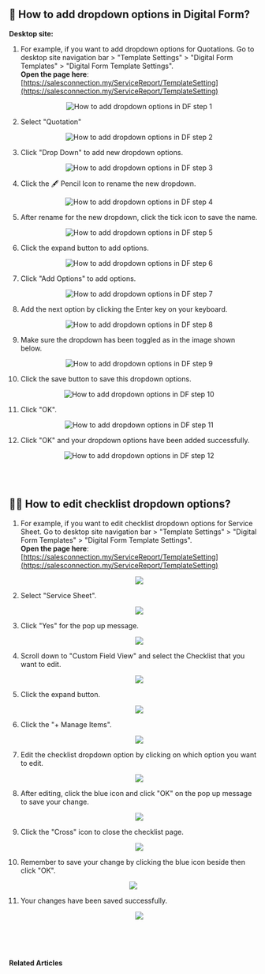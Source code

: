 ## 🔽 How to add dropdown options in Digital Form?

**Desktop site:**<br>

1. For example, if you want to add dropdown options for Quotations. Go to desktop site navigation bar > "Template Settings" > "Digital Form Templates" > "Digital Form Template Settings".<br>
   **Open the page here**: [https://salesconnection.my/ServiceReport/TemplateSetting](https://salesconnection.my/ServiceReport/TemplateSetting)<br>

   <p align="center">
     <img src="img/How_to_add_dropdown_options_in_DF_step_1.png" alt="How to add dropdown options in DF step 1">
   </p>

2. Select "Quotation"

   <p align="center">
      <img src="img/How_to_add_dropdown_options_in_DF_step_2.png" alt="How to add dropdown options in DF step 2">
   </p>

3. Click "Drop Down" to add new dropdown options.<br>

   <p align="center">
     <img src="img/How_to_add_dropdown_options_in_DF_step_3.png" alt="How to add dropdown options in DF step 3">
   </p>
   
4. Click the 🖋️ Pencil Icon to rename the new dropdown.<br>

   <p align="center">
     <img src="img/How_to_add_dropdown_options_in_DF_step_4.png" alt="How to add dropdown options in DF step 4">
   </p>
  
5. After rename for the new dropdown, click the tick icon to save the name.<br>

   <p align="center">
      <img src="img/How_to_add_dropdown_options_in_DF_step_5.png" alt="How to add dropdown options in DF step 5">
   </p>
  
6. Click the expand button to add options.<br>

   <p align="center">
      <img src="img/How_to_add_dropdown_options_in_DF_step_6.png" alt="How to add dropdown options in DF step 6">
   </p>
  
7. Click "Add Options" to add options.<br>

   <p align="center">
     <img src="img/How_to_add_dropdown_options_in_DF_step_7.png" alt="How to add dropdown options in DF step 7"
   </p>
  
8. Add the next option by clicking the Enter key on your keyboard.<br>

   <p align="center">
     <img src="img/How_to_add_dropdown_options_in_DF_step_8.png" alt="How to add dropdown options in DF step 8">
   </p>
  
9. Make sure the dropdown has been toggled as in the image shown below.<br>

   <p align="center">
     <img src="img/How_to_add_dropdown_options_in_DF_step_9.png" alt="How to add dropdown options in DF step 9">
   </p>

10. Click the save button to save this dropdown options.<br>

    <p align="center">
     <img src="img/How_to_add_dropdown_options_in_DF_step_10.png" alt="How to add dropdown options in DF step 10">
    </p>

11. Click "OK".<br>

    <p align="center">
     <img src="img/How_to_add_dropdown_options_in_DF_step_11.png" alt="How to add dropdown options in DF step 11">
    </p>

12. Click "OK" and your dropdown options have been added successfully.<br>

    <p align="center">
     <img src="img/How_to_add_dropdown_options_in_DF_step_12.png" alt="How to add dropdown options in DF step 12">
    </p><br><br>

## ✍🏻 How to edit checklist dropdown options?

1. For example, if you want to edit checklist dropdown options for Service Sheet. Go to desktop site navigation bar > "Template Settings" > "Digital Form Templates" > "Digital Form Template Settings".<br>
   **Open the page here**: [https://salesconnection.my/ServiceReport/TemplateSetting](https://salesconnection.my/ServiceReport/TemplateSetting)<br>

   <p align="center">
    <img src="img/How_to_edit_checklist_dropdown_options_step_1.png">
   </p>

2. Select "Service Sheet".

   <p align="center">
    <img src="img/How_to_edit_checklist_dropdown_options_step_2.png">
   </p>
   
3. Click "Yes" for the pop up message.<br>

   <p align="center">
    <img src="img/How_to_edit_checklist_dropdown_options_step_2.png">
   </p>

4. Scroll down to "Custom Field View" and select the Checklist that you want to edit.<br>

   <p align="center">
    <img src="img/How_to_edit_checklist_dropdown_options_step_3.png">
   </p>

5. Click the expand button.<br>

   <p align="center">
    <img src="img/How_to_edit_checklist_dropdown_options_step_4.png">
   </p>

6. Click the "+ Manage Items".<br>

   <p align="center">
    <img src="img/How_to_edit_checklist_dropdown_options_step_5.png">
   </p>

7. Edit the checklist dropdown option by clicking on which option you want to edit.<br>

   <p align="center">
    <img src="img/How_to_edit_checklist_dropdown_options_step_7.png">
   </p>

8. After editing, click the blue icon and click "OK" on the pop up message to save your change.<br>

   <p align="center">
    <img src="img/How_to_edit_checklist_dropdown_options_step_8.png">
   </p>

9. Click the "Cross" icon to close the checklist page.<br>

   <p align="center">
    <img src="img/How_to_edit_checklist_dropdown_options_step_8.png">
   </p>

10. Remember to save your change by clicking the blue icon beside then click "OK".<br>

   <p align="center">
    <img src="img/How_to_edit_checklist_dropdown_options_step_8.png">
   </p>

11. Your changes have been saved successfully.

    <p align="center">
    <img src="img/How_to_edit_checklist_dropdown_options_step_8.png">
   </p>
   <br><br><br>

**Related Articles**

